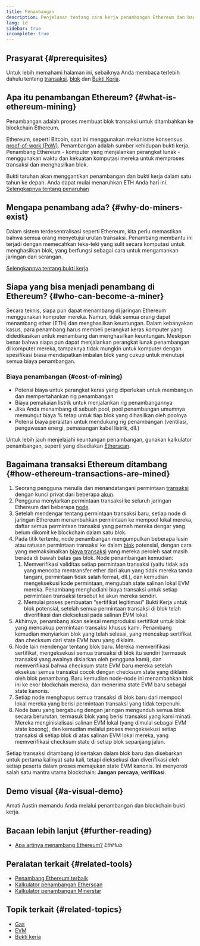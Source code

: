 ```yaml
---
title: Penambangan
description: Penjelasan tentang cara kerja penambangan Ethereum dan bagaimana hal itu membantu menjaga Ethereum tetap aman dan terdesentralisasi.
lang: id
sidebar: true
incomplete: true
---
```


## Prasyarat {#prerequisites}

Untuk lebih memahami halaman ini, sebaiknya Anda membaca terlebih dahulu tentang [transaksi](/developers/docs/transactions/), [blok](/developers/docs/blocks/) dan [Bukti Kerja](/developers/docs/consensus-mechanisms/pow/).

## Apa itu penambangan Ethereum? {#what-is-ethereum-mining}

Penambangan adalah proses membuat blok transaksi untuk ditambahkan ke blockchain Ethereum.

Ethereum, seperti Bitcoin, saat ini menggunakan mekanisme konsensus [proof-of-work (PoW)](/developers/docs/consensus-mechanisms/pow/). Penambangan adalah sumber kehidupan bukti kerja. Penambang Ethereum - komputer yang menjalankan perangkat lunak - menggunakan waktu dan kekuatan komputasi mereka untuk memproses transaksi dan menghasilkan blok.

<InfoBanner emoji=":wave:">
   Bukti taruhan akan menggantikan penambangan dan bukti kerja dalam satu tahun ke depan. Anda dapat mulai menaruhkan ETH Anda hari ini. <a href="/eth2/staking/">Selengkapnya tentang penaruhan</a>    
</InfoBanner>

## Mengapa penambang ada? {#why-do-miners-exist}

Dalam sistem terdesentralisasi seperti Ethereum, kita perlu memastikan bahwa semua orang menyetujui urutan transaksi. Penambang membantu ini terjadi dengan memecahkan teka-teki yang sulit secara komputasi untuk menghasilkan blok, yang berfungsi sebagai cara untuk mengamankan jaringan dari serangan.

[Selengkapnya tentang bukti kerja](/developers/docs/consensus-mechanisms/pow/)

## Siapa yang bisa menjadi penambang di Ethereum? {#who-can-become-a-miner}

Secara teknis, siapa pun dapat menambang di jaringan Ethereum menggunakan komputer mereka. Namun, tidak semua orang dapat menambang ether (ETH) dan menghasilkan keuntungan. Dalam kebanyakan kasus, para penambang harus membeli perangkat keras komputer yang didedikasikan untuk menambang dan menghasilkan keuntungan. Meskipun benar bahwa siapa pun dapat menjalankan perangkat lunak penambangan di komputer mereka, tampaknya tidak mungkin untuk komputer dengan spesifikasi biasa mendapatkan imbalan blok yang cukup untuk menutupi semua biaya penambangan.

### Biaya penambangan {#cost-of-mining}

- Potensi biaya untuk perangkat keras yang diperlukan untuk membangun dan mempertahankan rig penambangan
- Biaya pemakaian listrik untuk menjalankan rig penambangannya
- Jika Anda menambang di sebuah pool, pool penambangan umumnya memungut biaya % tetap untuk tiap blok yang dihasilkan oleh poolnya
- Potensi biaya peralatan untuk mendukung rig penambangan (ventilasi, pengawasan energi, pemasangan kabel listrik, dll.)

Untuk lebih jauh menjelajahi keuntungan penambangan, gunakan kalkulator penambangan, seperti yang disediakan [Etherscan](https://etherscan.io/ether-mining-calculator).

## Bagaimana transaksi Ethereum ditambang {#how-ethereum-transactions-are-mined}

1. Seorang pengguna menulis dan menandatangani permintaan [transaksi](/developers/docs/transactions/) dengan kunci privat dari beberapa [akun](/developers/docs/accounts/).
2. Pengguna menyiarkan permintaan transaksi ke seluruh jaringan Ethereum dari beberapa [node](/developers/docs/nodes-and-clients/).
3. Setelah mendengar tentang permintaan transaksi baru, setiap node di jaringan Ethereum menambahkan permintaan ke mempool lokal mereka, daftar semua permintaan transaksi yang pernah mereka dengar yang belum dikomit ke blockchain dalam satu blok.
4. Pada titik tertentu, node penambangan mengumpulkan beberapa lusin atau ratusan permintaan transaksi ke dalam [blok](/developers/docs/blocks/) potensial, dengan cara yang memaksimalkan [biaya transaksi](/developers/docs/gas/) yang mereka peroleh saat masih berada di bawah batas gas blok. Node penambangan kemudian:
   1. Memverifikasi validitas setiap permintaan transaksi (yaitu tidak ada yang mencoba mentransfer ether dari akun yang tidak mereka tanda tangani, permintaan tidak salah format, dll.), dan kemudian mengeksekusi kode permintaan, mengubah state salinan lokal EVM mereka. Penambang menghadiahi biaya transaksi untuk setiap permintaan transaksi tersebut ke akun mereka sendiri.
   2. Memulai proses pembuatan “sertifikat legitimasi” Bukti Kerja untuk blok potensial, setelah semua permintaan transaksi di blok telah diverifikasi dan dieksekusi pada salinan EVM lokal.
5. Akhirnya, penambang akan selesai memproduksi sertifikat untuk blok yang mencakup permintaan transaksi khusus kami. Penambang kemudian menyiarkan blok yang telah selesai, yang mencakup sertifikat dan checksum dari state EVM baru yang diklaim.
6. Node lain mendengar tentang blok baru. Mereka memverifikasi sertifikat, mengeksekusi semua transaksi di blok itu sendiri (termasuk transaksi yang awalnya disiarkan oleh pengguna kami), dan memverifikasi bahwa checksum state EVM baru mereka setelah eksekusi semua transaksi cocok dengan checksum state yang diklaim oleh blok penambang. Baru kemudian node-node ini menambahkan blok ini ke ekor blockchain mereka, dan menerima state EVM baru sebagai state kanonis.
7. Setiap node menghapus semua transaksi di blok baru dari mempool lokal mereka yang berisi permintaan transaksi yang tidak terpenuhi.
8. Node baru yang bergabung dengan jaringan mengunduh semua blok secara berurutan, termasuk blok yang berisi transaksi yang kami minati. Mereka menginisialisasi salinan EVM lokal (yang dimulai sebagai EVM state kosong), dan kemudian melalui proses mengeksekusi setiap transaksi di setiap blok di atas salinan EVM lokal mereka, yang memverifikasi checksum state di setiap blok sepanjang jalan.

Setiap transaksi ditambang (disertakan dalam blok baru dan disebarkan untuk pertama kalinya) satu kali, tetapi dieksekusi dan diverifikasi oleh setiap peserta dalam proses memajukan state EVM kanonis. Ini menyoroti salah satu mantra utama blockchain: **Jangan percaya, verifikasi**.

## Demo visual {#a-visual-demo}

Amati Austin memandu Anda melalui penambangan dan blockchain bukti kerja.

<YouTube id="zcX7OJ-L8XQ" />

## Bacaan lebih lanjut {#further-reading}

- [Apa artinya menambang Ethereum?](https://docs.ethhub.io/using-ethereum/mining/) _EthHub_

## Peralatan terkait {#related-tools}

- [Penambang Ethereum terbaik](https://etherscan.io/stat/miner?range=7&blocktype=blocks)
- [Kalkulator penambangan Etherscan](https://etherscan.io/ether-mining-calculator)
- [Kalkulator penambangan Minerstar](https://minerstat.com/coin/ETH)

## Topik terkait {#related-topics}

- [Gas](/developers/docs/gas/)
- [EVM](/developers/docs/evm/)
- [Bukti kerja](/developers/docs/consensus-mechanisms/pow/)
